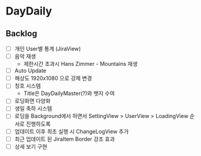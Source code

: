 # DayDaily
## Backlog
- [ ] 개인 User별 통계 (JiraView)
- [ ] 음악 재생
  - 제한시간 초과시 Hans Zimmer - Mountains 재생
- [ ] Auto Update
- [ ] 해상도 1920x1080 으로 강제 변경
- [ ] 칭호 시스템
  - Title은 DayDailyMaster(?)와 뱃지 수여
- [ ] 로딩화면 다양화
- [ ] 생일 축하 시스템
- [ ] 로딩을 Background에서 하면서 SettingView > UserView > LoadingView 순서로 진행하도록
- [ ] 업데이트 이후 최초 실행 시 ChangeLogView 추가
- [ ] 최근 업데이트 된 JiraItem Border 강조 효과
- [ ] 상세 보기 구현
